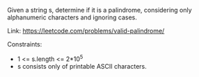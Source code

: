 Given a string s, determine if it is a palindrome, considering only
alphanumeric characters and ignoring cases.

Link: https://leetcode.com/problems/valid-palindrome/

Constraints:
* 1 <= s.length <= 2*10<sup>5</sup>
* s consists only of printable ASCII characters.
